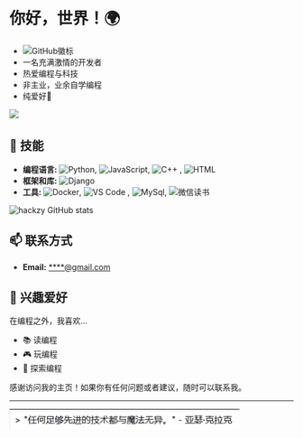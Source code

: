# 你好，世界！🌍
- ![GitHub徽标](https://img.shields.io/badge/GitHub-个人主页-blue)
- 一名充满激情的开发者
- 热爱编程与科技
- 非主业，业余自学编程
- 纯爱好🚀

<img src="https://media.giphy.com/media/LmNwrBhejkK9EFP504/giphy.gif" width="30%" />

## 🔧 技能
- **编程语言:** ![Python](https://img.shields.io/badge/-Python-3776AB?style=flat&logo=python&logoColor=white), ![JavaScript](https://img.shields.io/badge/-JavaScript-F7DF1E?style=flat&logo=javascript&logoColor=black), ![C++](https://img.shields.io/badge/-C++-00599C?style=flat&logo=c%2B%2B&logoColor=white) , ![HTML](https://img.shields.io/badge/-HTML-00592C?style=flat&logo=HTML&logoColor=white)
- **框架和库:** ![Django](https://img.shields.io/badge/-Django-092E20?style=flat&logo=django&logoColor=white)
- **工具:** ![Docker](https://img.shields.io/badge/-Docker-2496ED?style=flat&logo=docker&logoColor=white), ![VS Code](https://img.shields.io/badge/-VS%20Code-007ACC?style=flat&logo=visual-studio-code&logoColor=white)
, ![MySql](https://img.shields.io/badge/-MySql-3776AB?style=flat&logo=mysql&logoColor=white), ![微信读书](https://img.shields.io/badge/-微信读书-1776AB?style=flat&logo=微信读书&logoColor=white)

![hackzy GitHub stats](https://github-readme-stats.vercel.app/api?username=hackzy&show_icons=true&theme=ambient_gradient)

## 📫 联系方式
- **Email:** [****@gmail.com](mailto:****@gmail.com)

## 🎉 兴趣爱好
在编程之外，我喜欢...
- 📚 读编程
- 🎮 玩编程
- 🌄 探索编程

感谢访问我的主页！如果你有任何问题或者建议，随时可以联系我。

---
![Typing Animation](https://github.com/hackzy/hackzy/blob/main/gif.gif)